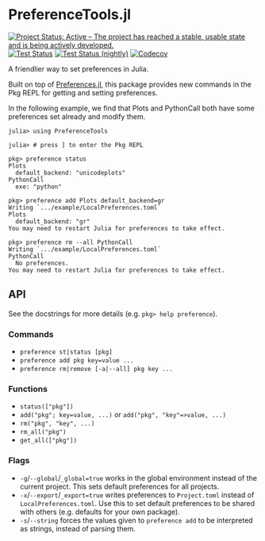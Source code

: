# PreferenceTools.jl

[![Project Status: Active – The project has reached a stable, usable state and is being actively developed.](https://www.repostatus.org/badges/latest/active.svg)](https://www.repostatus.org/#active)
[![Test Status](https://github.com/cjdoris/PreferenceTools.jl/actions/workflows/tests.yml/badge.svg)](https://github.com/cjdoris/PreferenceTools.jl/actions/workflows/tests.yml)
[![Test Status (nightly)](https://github.com/cjdoris/PreferenceTools.jl/actions/workflows/tests-nightly.yml/badge.svg)](https://github.com/cjdoris/PreferenceTools.jl/actions/workflows/tests-nightly.yml)
[![Codecov](https://codecov.io/gh/cjdoris/PreferenceTools.jl/branch/main/graph/badge.svg?token=1flP5128hZ)](https://codecov.io/gh/cjdoris/PreferenceTools.jl)

A friendlier way to set preferences in Julia.

Built on top of [Preferences.jl](https://github.com/JuliaPackaging/Preferences.jl), this
package provides new commands in the Pkg REPL for getting and setting preferences.

In the following example, we find that Plots and PythonCall both have some preferences set
already and modify them.

```
julia> using PreferenceTools

julia> # press ] to enter the Pkg REPL

pkg> preference status
Plots
  default_backend: "unicodeplots"
PythonCall
  exe: "python"

pkg> preference add Plots default_backend=gr
Writing `.../example/LocalPreferences.toml`
Plots
  default_backend: "gr"
You may need to restart Julia for preferences to take effect.

pkg> preference rm --all PythonCall
Writing `.../example/LocalPreferences.toml`
PythonCall
  No preferences.
You may need to restart Julia for preferences to take effect.
```

## API

See the docstrings for more details (e.g. `pkg> help preference`).

### Commands
- `preference st|status [pkg]`
- `preference add pkg key=value ...`
- `preference rm|remove [-a|--all] pkg key ...`

### Functions
- `status(["pkg"])`
- `add("pkg"; key=value, ...)` or `add("pkg", "key"=>value, ...)`
- `rm("pkg", "key", ...)`
- `rm_all("pkg")`
- `get_all(["pkg"])`

### Flags
- `-g`/`--global`/`_global=true` works in the global environment instead of the current
  project. This sets default preferences for all projects.
- `-x`/`--export`/`_export=true` writes preferences to `Project.toml` instead of
  `LocalPreferences.toml`. Use this to set default preferences to be shared with others
  (e.g. defaults for your own package).
- `-s`/`--string` forces the values given to `preference add` to be interpreted as strings,
  instead of parsing them.
